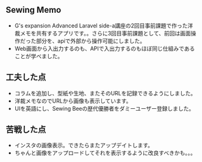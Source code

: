 ## Sewing Memo
- G's expansion Advanced Laravel side-a講座の2回目事前課題で作った洋裁メモを共有するアプリです。。さらに3回目事前課題として、前回は画面操作だった部分を、apiで外部から操作可能にしました。
- Web画面から入出力するのも、APIで入出力するのもほぼ同じ仕組みであることが学べました。

## 工夫した点
- コラムを追加し、型紙や生地、またそのURLを記録できるようにしました。
- 洋裁メモなのでURLから画像も表示しています。
- UIを英語にし、Sewing Beeの歴代優勝者をダミーユーザー登録しました。
  
## 苦戦した点
- インスタの画像表示。できたらまたアップデイトします。
- ちゃんと画像をアップロードしてそれを表示するように改良すべきかも。。。

